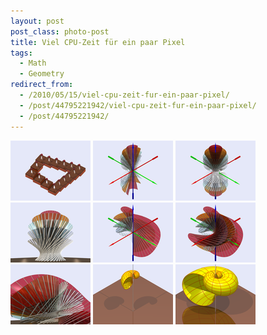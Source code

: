 ```yaml
---
layout: post
post_class: photo-post
title: Viel CPU-Zeit für ein paar Pixel
tags:
  - Math
  - Geometry
redirect_from:
  - /2010/05/15/viel-cpu-zeit-fur-ein-paar-pixel/
  - /post/44795221942/viel-cpu-zeit-fur-ein-paar-pixel/
  - /post/44795221942/
---
```

[![](/photos/2010-05-15-01-th.png)](/photos/2010-05-15-01-hd.png)
[![](/photos/2010-05-15-02-th.png)](/photos/2010-05-15-02-hd.png)
[![](/photos/2010-05-15-03-th.png)](/photos/2010-05-15-03-hd.png)
[![](/photos/2010-05-15-04-th.png)](/photos/2010-05-15-04-hd.png)
[![](/photos/2010-05-15-05-th.png)](/photos/2010-05-15-05-hd.png)
[![](/photos/2010-05-15-06-th.png)](/photos/2010-05-15-06-hd.png)
[![](/photos/2010-05-15-07-th.png)](/photos/2010-05-15-07-hd.png)
[![](/photos/2010-05-15-08-th.png)](/photos/2010-05-15-08-hd.png)
[![](/photos/2010-05-15-09-th.png)](/photos/2010-05-15-09-hd.png)
